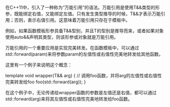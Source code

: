 在C++11中，引入了一种称为“万能引用”的语法。万能引用是使用T&&类型的形参，既能绑定右值，又能绑定左值。只有发生类型推导的时候，T&&才表示万能引用；否则，表示右值引用。这意味着万能引用只存在于模板中。

例如，如果函数模板形参具备T&&型别，并且T的型别是推导而来，或者如果对象使用auto&&声明其类型，则该形参或对象就是万能引用。

万能引用的一个重要应用是实现完美转发。在函数模板中，可以通过std::forward<T>(param)来将参数param的左值性或右值性完美地转发给其他函数。

这里有一个例子来说明这个概念：

template<typename T>
void wrapper(T&& arg) {
    // 调用foo函数，并将arg的左值性或右值性完美转发给foo
    foo(std::forward<T>(arg));
}

在这个例子中，无论传递给wrapper函数的参数是左值还是右值，都可以通过std::forward<T>(arg)来将其左值性或右值性完美地转发给foo函数。
